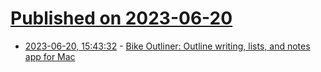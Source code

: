 # [Published on 2023-06-20](index.md)

* [2023-06-20, 15:43:32](https://lobste.rs/s/8a4hte/bike_outliner_outline_writing_lists) - [Bike Outliner: Outline writing, lists, and notes app for Mac](https://www.hogbaysoftware.com/bike/)
